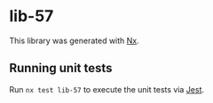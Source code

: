 # lib-57

This library was generated with [Nx](https://nx.dev).

## Running unit tests

Run `nx test lib-57` to execute the unit tests via [Jest](https://jestjs.io).
